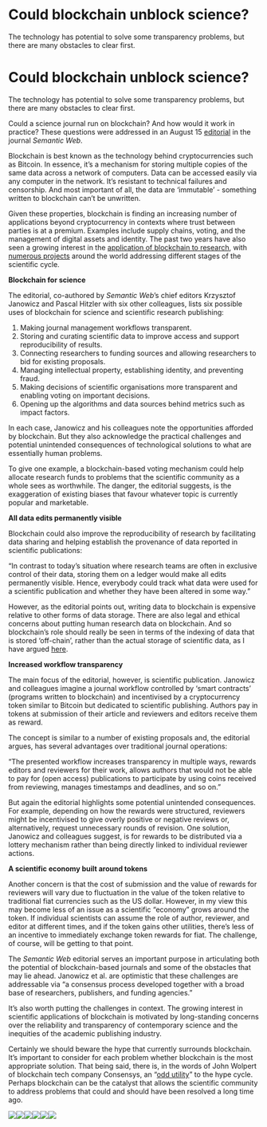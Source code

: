 # Could blockchain unblock science?

The technology has potential to solve some transparency problems, but there are many obstacles to clear first.


# Could blockchain unblock science?

The technology has potential to solve some transparency problems, but there are many obstacles to clear first.

Could a science journal run on blockchain? And how would it work in practice? These questions were addressed in an August 15 [editorial](http://www.semantic-web-journal.net/content/prospects-blockchain-and-distributed-ledger-technologies-open-science-and-academic) in the journal _Semantic Web_.

Blockchain is best known as the technology behind cryptocurrencies such as Bitcoin. In essence, it’s a mechanism for storing multiple copies of the same data across a network of computers. Data can be accessed easily via any computer in the network. It’s resistant to technical failures and censorship. And most important of all, the data are ‘immutable’ - something written to blockchain can’t be unwritten.

Given these properties, blockchain is finding an increasing number of applications beyond cryptocurrency in contexts where trust between parties is at a premium. Examples include supply chains, voting, and the management of digital assets and identity. The past two years have also seen a growing interest in the [application of blockchain to research](https://figshare.com/articles/Blockchain_for_Research/5607778/1), with [numerous projects](https://hackernoon.com/mapping-the-blockchain-for-science-landscape-546b61bfbd1) around the world addressing different stages of the scientific cycle.

**Blockchain for science**

The editorial, co-authored by _Semantic Web_’s chief editors Krzysztof Janowicz and Pascal Hitzler with six other colleagues, lists six possible uses of blockchain for science and scientific research publishing:

1. Making journal management workflows transparent.
2. Storing and curating scientific data to improve access and support reproducibility of results.
3. Connecting researchers to funding sources and allowing researchers to bid for existing proposals.
4. Managing intellectual property, establishing identity, and preventing fraud.
5. Making decisions of scientific organisations more transparent and enabling voting on important decisions.
6. Opening up the algorithms and data sources behind metrics such as impact factors.

In each case, Janowicz and his colleagues note the opportunities afforded by blockchain. But they also acknowledge the practical challenges and potential unintended consequences of technological solutions to what are essentially human problems.

To give one example, a blockchain-based voting mechanism could help allocate research funds to problems that the scientific community as a whole sees as worthwhile. The danger, the editorial suggests, is the exaggeration of existing biases that favour whatever topic is currently popular and marketable.

**All data edits permanently visible**

Blockchain could also improve the reproducibility of research by facilitating data sharing and helping establish the provenance of data reported in scientific publications:

“In contrast to today’s situation where research teams are often in exclusive control of their data, storing them on a ledger would make all edits permanently visible. Hence, everybody could track what data were used for a scientific publication and whether they have been altered in some way.”

However, as the editorial points out, writing data to blockchain is expensive relative to other forms of data storage. There are also legal and ethical concerns about putting human research data on blockchain. And so blockchain’s role should really be seen in terms of the indexing of data that is stored ‘off-chain’, rather than the actual storage of scientific data, as I have argued [here](https://towardsdatascience.com/why-metadata-matters-ab7253ea35c7).

**Increased workflow transparency**

The main focus of the editorial, however, is scientific publication. Janowicz and colleagues imagine a journal workflow controlled by ‘smart contracts’ (programs written to blockchain) and incentivised by a cryptocurrency token similar to Bitcoin but dedicated to scientific publishing. Authors pay in tokens at submission of their article and reviewers and editors receive them as reward.

The concept is similar to a number of existing proposals and, the editorial argues, has several advantages over traditional journal operations:

“The presented workflow increases transparency in multiple ways, rewards editors and reviewers for their work, allows authors that would not be able to pay for (open access) publications to participate by using coins received from reviewing, manages timestamps and deadlines, and so on.”

But again the editorial highlights some potential unintended consequences. For example, depending on how the rewards were structured, reviewers might be incentivised to give overly positive or negative reviews or, alternatively, request unnecessary rounds of revision. One solution, Janowicz and colleagues suggest, is for rewards to be distributed via a lottery mechanism rather than being directly linked to individual reviewer actions.

**A scientific economy built around tokens**

Another concern is that the cost of submission and the value of rewards for reviewers will vary due to fluctuation in the value of the token relative to traditional fiat currencies such as the US dollar. However, in my view this may become less of an issue as a scientific “economy” grows around the token. If individual scientists can assume the role of author, reviewer, and editor at different times, and if the token gains other utilities, there’s less of an incentive to immediately exchange token rewards for fiat. The challenge, of course, will be getting to that point.

The _Semantic Web_ editorial serves an important purpose in articulating both the potential of blockchain-based journals and some of the obstacles that may lie ahead. Janowicz et al. are optimistic that these challenges are addressable via “a consensus process developed together with a broad base of researchers, publishers, and funding agencies.”

It’s also worth putting the challenges in context. The growing interest in scientific applications of blockchain is motivated by long-standing concerns over the reliability and transparency of contemporary science and the inequities of the academic publishing industry.

Certainly we should beware the hype that currently surrounds blockchain. It’s important to consider for each problem whether blockchain is the most appropriate solution. That being said, there is, in the words of John Wolpert of blockchain tech company Consensys, an “[odd utility](https://media.consensys.net/the-value-of-being-stupid-about-blockchain-c46ba3c99cd6)” to the hype cycle. Perhaps blockchain can be the catalyst that allows the scientific community to address problems that could and should have been resolved a long time ago.

![](https://t.co/i/adsct?bci=3&eci=2&event_id=55599f17-f9df-439a-8aba-815659d8f17f&events=%5B%5B%22pageview%22%2C%7B%7D%5D%5D&integration=advertiser&p_id=Twitter&p_user_id=0&pl_id=e0d3ed01-2fbf-471b-a66e-7a6411cc9256&tw_document_href=https%3A%2F%2Fwww.nature.com%2Fnature-index%2Fnews%2Fcould-blockchain-unblock-science&tw_iframe_status=0&tw_order_quantity=0&tw_sale_amount=0&txn_id=o3xnx&type=javascript&version=2.3.29)![](https://analytics.twitter.com/i/adsct?bci=3&eci=2&event_id=55599f17-f9df-439a-8aba-815659d8f17f&events=%5B%5B%22pageview%22%2C%7B%7D%5D%5D&integration=advertiser&p_id=Twitter&p_user_id=0&pl_id=e0d3ed01-2fbf-471b-a66e-7a6411cc9256&tw_document_href=https%3A%2F%2Fwww.nature.com%2Fnature-index%2Fnews%2Fcould-blockchain-unblock-science&tw_iframe_status=0&tw_order_quantity=0&tw_sale_amount=0&txn_id=o3xnx&type=javascript&version=2.3.29)![](https://t.co/i/adsct?bci=3&eci=2&event_id=8e5c634b-a887-4f36-af25-858b64798a5f&events=%5B%5B%22pageview%22%2C%7B%7D%5D%5D&integration=advertiser&p_id=Twitter&p_user_id=0&pl_id=e0d3ed01-2fbf-471b-a66e-7a6411cc9256&tw_document_href=https%3A%2F%2Fwww.nature.com%2Fnature-index%2Fnews%2Fcould-blockchain-unblock-science&tw_iframe_status=0&tw_order_quantity=0&tw_sale_amount=0&txn_id=o43y9&type=javascript&version=2.3.29)![](https://analytics.twitter.com/i/adsct?bci=3&eci=2&event_id=8e5c634b-a887-4f36-af25-858b64798a5f&events=%5B%5B%22pageview%22%2C%7B%7D%5D%5D&integration=advertiser&p_id=Twitter&p_user_id=0&pl_id=e0d3ed01-2fbf-471b-a66e-7a6411cc9256&tw_document_href=https%3A%2F%2Fwww.nature.com%2Fnature-index%2Fnews%2Fcould-blockchain-unblock-science&tw_iframe_status=0&tw_order_quantity=0&tw_sale_amount=0&txn_id=o43y9&type=javascript&version=2.3.29)![](https://t.co/i/adsct?bci=3&eci=2&event_id=fda0d1fd-13c8-44f4-b858-31c7a8234993&events=%5B%5B%22pageview%22%2C%7B%7D%5D%5D&integration=advertiser&p_id=Twitter&p_user_id=0&pl_id=e0d3ed01-2fbf-471b-a66e-7a6411cc9256&tw_document_href=https%3A%2F%2Fwww.nature.com%2Fnature-index%2Fnews%2Fcould-blockchain-unblock-science&tw_iframe_status=0&tw_order_quantity=0&tw_sale_amount=0&txn_id=o3ef7&type=javascript&version=2.3.29)![](https://analytics.twitter.com/i/adsct?bci=3&eci=2&event_id=fda0d1fd-13c8-44f4-b858-31c7a8234993&events=%5B%5B%22pageview%22%2C%7B%7D%5D%5D&integration=advertiser&p_id=Twitter&p_user_id=0&pl_id=e0d3ed01-2fbf-471b-a66e-7a6411cc9256&tw_document_href=https%3A%2F%2Fwww.nature.com%2Fnature-index%2Fnews%2Fcould-blockchain-unblock-science&tw_iframe_status=0&tw_order_quantity=0&tw_sale_amount=0&txn_id=o3ef7&type=javascript&version=2.3.29)